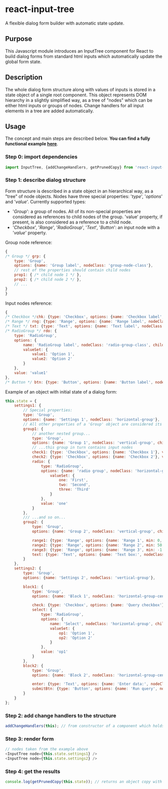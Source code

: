 # react-input-tree
A flexible dialog form builder with automatic state update.

## Purpose
This Javascript module introduces an InputTree component for React to build dialog forms from standard html inputs which automatically update the global form state.

## Description
The whole dialog form structure along with values of inputs is stored in a state object of a single root component. This object represents DOM hierarchy in a slightly simplified way, as a tree of "nodes" which can be either html inputs or groups of nodes. Change handlers for all input elements in a tree are added automatically.

## Usage
The concept and main steps are described below. **You can find a fully functional example [here](https://github.com/bitwkit/react-input-tree-example.git)**.

### Step 0: import dependencies
```javascript
import InputTree, {addChangeHandlers, getPrunedCopy} from 'react-input-tree';
```

### Step 1: describe dialog structure
Form structure is described in a state object in an hierarchical way, as a "tree" of node objects.
Nodes have three special properties: '*type*', '*options*' and '*value*'.
Currently supported types:
* '*Group*': a group of nodes. All of its non-special properties are considered as references to child nodes of the group. 'value' property, if present, is also considered as a reference to a child node.
* '*Checkbox*', '*Range*', '*RadioGroup*', '*Text*', '*Button*': an input node with a '*value*' property.

Group node reference:
```javascript
{
/* Group */ grp: {
    type: 'Group',
    options: {name: 'Group label', nodeClass: 'group-node-class'},
    // rest of the properties should contain child nodes
    prop1: { /* child node 1 */ },
    prop2: { /* child node 2 */ },
    // ...
}
}
```

Input nodes reference:
```javascript
{
/* Checkbox */chk: {type: 'Checkbox', options: {name: 'Checkbox label', nodeClass: 'checkbox-node-class'}, value: true},
/* Range */ rng: {type: 'Range', options: {name: 'Range label', nodeClass: 'range-node-class', min: 0, max: 100}, value: 0},
/* Text */ txt: {type: 'Text', options: {name: 'Text label', nodeClass: 'text-node-class'}, value: 'default text'},
/* RadioGroup */ rdo: {
    type: 'RadioGroup',
    options: {
        name: 'RadioGroup label', nodeClass: 'radio-group-class', childClass: 'radio-item-class', itemsName: 'common-radio-items-name',
        valueSet: {
            value1: 'Option 1',
            value2: 'Option 2'
        }
    },
    value: 'value1'
},
/* Button */ btn: {type: 'Button', options: {name: 'Button label', nodeClass: 'button-node-class'} }
```

Example of an object with initial state of a dialog form:
```javascript
this.state = {
    settings1: {
        // Special properties:
        type: 'Group',
        options: {name: 'Settings 1', nodeClass: 'horizontal-group'},
        // All other properties of a 'Group' object are considered its child nodes:
        group1: {
            // another nested group...
            type: 'Group',
            options: {name: 'Group 1', nodeClass: 'vertical-group', childClass: 'checkbox-item'},
            // ...this group in turn contains input nodes
            check1: {type: 'Checkbox', options: {name: 'Checkbox 1'}, value: true},
            check2: {type: 'Checkbox', options: {name: 'Checkbox 2'}, value: false},
            radio: {
                type: 'RadioGroup',
                options: {name: 'radio group', nodeClass: 'horizontal-group', childClass: 'radio-item', itemsName: 'radios',
                    valueSet: {
                        one: 'First',
                        two: 'Second',
                        three: 'Third'
                    }
                },
                value: 'one'
            }
        },
        /// ...and so on...
        group2: {
            type: 'Group',
            options: {name: 'Group 2', nodeClass: 'vertical-group', childClass: 'range-item'},

            range1: {type: 'Range', options: {name: 'Range 1', min: 0, max: 100}, value: 10},
            range2: {type: 'Range', options: {name: 'Range 2', min: 50, max: 60}, value: 55},
            range3: {type: 'Range', options: {name: 'Range 3', min: -1, max: 1}, value: 0},
            text: {type: 'Text', options: {name: 'Text box:', nodeClass: 'text-item'}, value: 'default text'}
        }
    },
    settings2: {
        type: 'Group',
        options: {name: 'Settings 2', nodeClass: 'vertical-group'},

        block1: {
            type: 'Group',
            options: {name: 'Block 1', nodeClass: 'horizontal-group-centered'},

            check: {type: 'Checkbox', options: {name: 'Query checkbox'}, value: true},
            select: {
                type: 'RadioGroup',
                options: {
                    name: 'Select', nodeClass: 'horizontal-group', childClass: 'radio-item', itemsName: 'query-select',
                    valueSet: {
                        op1: 'Option 1',
                        op2: 'Option 2'
                    }
                },
                value: 'op1'
            }
        },
        block2: {
            type: 'Group',
            options: {name: 'Block 2', nodeClass: 'horizontal-group-centered'},

            enter: {type: 'Text', options: {name: 'Enter data:', nodeClass: 'text-item'}, value: ''},
            submitBtn: {type: 'Button', options: {name: 'Run query', nodeClass: 'button-item'} }
        }
    }
};
```

### Step 2: add change handlers to the structure
```javascript
addChangeHandlers(this); // from constructor of a component which holds the state of the dialog form
```

### Step 3: render form
```javascript
// nodes taken from the example above
<InputTree node={this.state.settings1} />
<InputTree node={this.state.settings2} />
```

### Step 4: get the results
```javascript
console.log(getPrunedCopy(this.state)); // returns an object copy with structure reduced to only node key names and input values
```